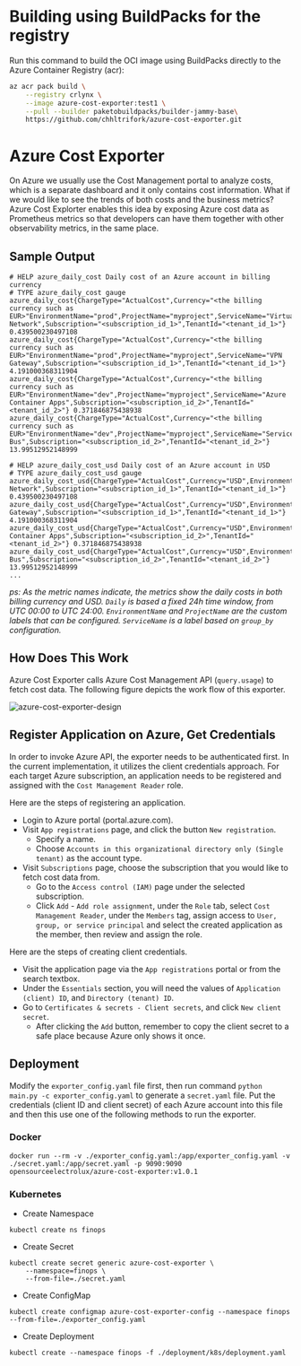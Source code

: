 # Building using BuildPacks for the registry
Run this command to build the OCI image using BuildPacks directly to the Azure Container Registry (acr):
```bash
az acr pack build \
    --registry crlynx \
    --image azure-cost-exporter:test1 \
    --pull --builder paketobuildpacks/builder-jammy-base\
    https://github.com/chhltrifork/azure-cost-exporter.git
```

# Azure Cost Exporter

On Azure we usually use the Cost Management portal to analyze costs, which is a separate dashboard and it only contains cost information. What if we would like to see the trends of both costs and the business metrics? Azure Cost Explorter enables this idea by exposing Azure cost data as Prometheus metrics so that developers can have them together with other observability metrics, in the same place.

## Sample Output

```
# HELP azure_daily_cost Daily cost of an Azure account in billing currency
# TYPE azure_daily_cost gauge
azure_daily_cost{ChargeType="ActualCost",Currency="<the billing currency such as EUR>"EnvironmentName="prod",ProjectName="myproject",ServiceName="Virtual Network",Subscription="<subscription_id_1>",TenantId="<tenant_id_1>"} 0.439500230497108
azure_daily_cost{ChargeType="ActualCost",Currency="<the billing currency such as EUR>"EnvironmentName="prod",ProjectName="myproject",ServiceName="VPN Gateway",Subscription="<subscription_id_1>",TenantId="<tenant_id_1>"} 4.191000368311904
azure_daily_cost{ChargeType="ActualCost",Currency="<the billing currency such as EUR>"EnvironmentName="dev",ProjectName="myproject",ServiceName="Azure Container Apps",Subscription="<subscription_id_2>",TenantId="<tenant_id_2>"} 0.371846875438938
azure_daily_cost{ChargeType="ActualCost",Currency="<the billing currency such as EUR>"EnvironmentName="dev",ProjectName="myproject",ServiceName="Service Bus",Subscription="<subscription_id_2>",TenantId="<tenant_id_2>"} 13.99512952148999

# HELP azure_daily_cost_usd Daily cost of an Azure account in USD
# TYPE azure_daily_cost_usd gauge
azure_daily_cost_usd{ChargeType="ActualCost",Currency="USD",EnvironmentName="prod",ProjectName="myproject",ServiceName="Virtual Network",Subscription="<subscription_id_1>",TenantId="<tenant_id_1>"} 0.439500230497108
azure_daily_cost_usd{ChargeType="ActualCost",Currency="USD",EnvironmentName="prod",ProjectName="myproject",ServiceName="VPN Gateway",Subscription="<subscription_id_1>",TenantId="<tenant_id_1>"} 4.191000368311904
azure_daily_cost_usd{ChargeType="ActualCost",Currency="USD",EnvironmentName="dev",ProjectName="myproject",ServiceName="Azure Container Apps",Subscription="<subscription_id_2>",TenantId="<tenant_id_2>"} 0.371846875438938
azure_daily_cost_usd{ChargeType="ActualCost",Currency="USD",EnvironmentName="dev",ProjectName="myproject",ServiceName="Service Bus",Subscription="<subscription_id_2>",TenantId="<tenant_id_2>"} 13.99512952148999
...
```

*ps: As the metric names indicate, the metrics show the daily costs in both billing currency and USD. `Daily` is based a fixed 24h time window, from UTC 00:00 to UTC 24:00. `EnvironmentName` and `ProjectName` are the custom labels that can be configured. `ServiceName` is a label based on `group_by` configuration.*

## How Does This Work

Azure Cost Exporter calls Azure Cost Management API (`query.usage`) to fetch cost data. The following figure depicts the work flow of this exporter.

![azure-cost-exporter-design](doc/images/azure-cost-exporter-design.png)

## Register Application on Azure, Get Credentials

In order to invoke Azure API, the exporter needs to be authenticated first. In the current implementation, it utilizes the client credentials approach. For each target Azure subscription, an application needs to be registered and assigned with the `Cost Management Reader` role.

Here are the steps of registering an application.

- Login to Azure portal (portal.azure.com).
- Visit `App registrations` page, and click the button `New registration`.
  - Specify a name.
  - Choose `Accounts in this organizational directory only (Single tenant)` as the account type.
- Visit `Subscriptions` page, choose the subscription that you would like to fetch cost data from.
  - Go to the `Access control (IAM)` page under the selected subscription.
  - Click `Add` - `Add role assignment`, under the `Role` tab, select `Cost Management Reader`, under the `Members` tag, assign access to `User, group, or service principal` and select the created application as the member, then review and assign the role.

Here are the steps of creating client credentials.

- Visit the application page via the `App registrations` portal or from the search textbox.
- Under the `Essentials` section, you will need the values of `Application (client) ID`, and `Directory (tenant) ID`.
- Go to `Certificates & secrets - Client secrets`, and click `New client secret`.
  - After clicking the `Add` button, remember to copy the client secret to a safe place because Azure only shows it once.

## Deployment

Modify the `exporter_config.yaml` file first, then run command `python main.py -c exporter_config.yaml` to generate a `secret.yaml` file. Put the credentials (client ID and client secret) of each Azure account into this file and then this use one of the following methods to run the exporter.

### Docker

```
docker run --rm -v ./exporter_config.yaml:/app/exporter_config.yaml -v ./secret.yaml:/app/secret.yaml -p 9090:9090 opensourceelectrolux/azure-cost-exporter:v1.0.1
```

### Kubernetes

- Create Namespace
```
kubectl create ns finops
```

- Create Secret
```
kubectl create secret generic azure-cost-exporter \
    --namespace=finops \
    --from-file=./secret.yaml
```

- Create ConfigMap
```
kubectl create configmap azure-cost-exporter-config --namespace finops --from-file=./exporter_config.yaml
```

- Create Deployment
```
kubectl create --namespace finops -f ./deployment/k8s/deployment.yaml
```